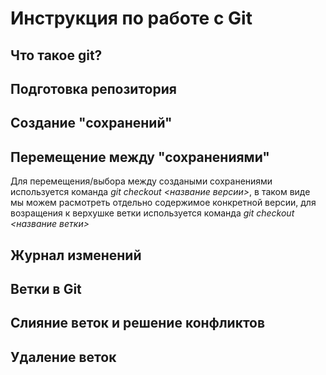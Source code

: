 # Инструкция по работе с Git

## Что такое git?

## Подготовка репозитория

## Создание "сохранений"

## Перемещение между "сохранениями"
Для перемещения/выбора между создаными сохранениями используется команда *git checkout <название версии>*, в таком виде мы можем расмотреть отдельно содержимое конкретной версии, для возращения к верхушке ветки используется команда *git checkout <название ветки>*
## Журнал изменений

## Ветки в Git

## Слияние веток и решение конфликтов

## Удаление веток